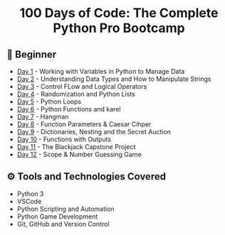 <h1 align="center">100 Days of Code: The Complete Python Pro Bootcamp
</h1>

## 🔰 Beginner 
- [Day 1](https://github.com/a092devs/100-days-of-python/tree/master/day01) - Working with Variables in Python to Manage Data
- [Day 2](https://github.com/a092devs/100-days-of-python/tree/master/day02) - Understanding Data Types and How to Manipulate Strings
- [Day 3](https://github.com/a092devs/100-days-of-python/tree/master/day03) - Control FLow and Logical Operators
- [Day 4](https://github.com/a092devs/100-days-of-python/tree/master/day04) - Randomization and Python Lists
- [Day 5](https://github.com/a092devs/100-days-of-python/tree/master/day05) - Python Loops
- [Day 6](https://github.com/a092devs/100-days-of-python/tree/master/day06) - Python Functions and karel
- [Day 7](https://github.com/a092devs/100-days-of-python/tree/master/day07) - Hangman
- [Day 8](https://github.com/a092devs/100-days-of-python/tree/master/day08) - Function Parameters & Caesar Cihper
- [Day 9](https://github.com/a092devs/100-days-of-python/tree/master/day09) - Dictionaries, Nesting and the Secret Auction
- [Day 10](https://github.com/a092devs/100-days-of-python/tree/master/day10) - Functions with Outputs
- [Day 11](https://github.com/a092devs/100-days-of-python/tree/master/day11) - The Blackjack Capstone Project
- [Day 12](https://github.com/a092devs/100-days-of-python/tree/master/day12) - Scope & Number Guessing Game


## ⚙ Tools and Technologies Covered
- Python 3
- VSCode
- Python Scripting and Automation
- Python Game Development
- Git, GitHub and Version Control